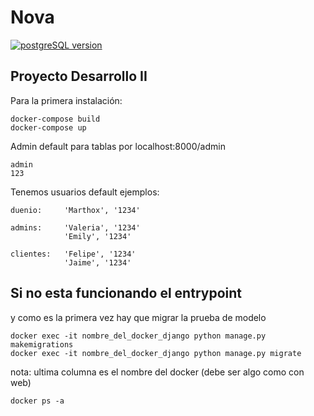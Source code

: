 
# Nova 

[![postgreSQL version](https://img.shields.io/badge/Django-v2.0_v3.0-purple.svg?style=flat-square)](https://www.postgresql.org/)

## Proyecto Desarrollo II 

Para la primera instalación:

```
docker-compose build
docker-compose up
```

Admin default para tablas por localhost:8000/admin
```
admin
123
```

Tenemos usuarios default ejemplos:

```
duenio:     'Marthox', '1234'

admins:     'Valeria', '1234'
            'Emily', '1234'

clientes:   'Felipe', '1234'
            'Jaime', '1234'
```

## Si no esta funcionando el entrypoint

y como es la primera vez hay que migrar la prueba de modelo

```
docker exec -it nombre_del_docker_django python manage.py makemigrations
docker exec -it nombre_del_docker_django python manage.py migrate
```

nota: ultima columna es el nombre del docker (debe ser algo como con web)

```
docker ps -a
```